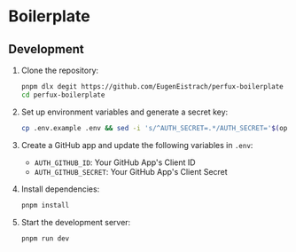 # Boilerplate 

## Development 
1. Clone the repository:
   ```bash
   pnpm dlx degit https://github.com/EugenEistrach/perfux-boilerplate
   cd perfux-boilerplate
   ```

2. Set up environment variables and generate a secret key:
   ```bash
   cp .env.example .env && sed -i 's/^AUTH_SECRET=.*/AUTH_SECRET='$(openssl rand -base64 33)'/' .env
   ```

3. Create a GitHub app and update the following variables in `.env`:
   - `AUTH_GITHUB_ID`: Your GitHub App's Client ID
   - `AUTH_GITHUB_SECRET`: Your GitHub App's Client Secret

4. Install dependencies:
   ```bash
   pnpm install
   ```

5. Start the development server:
   ```bash
   pnpm run dev
   ```

